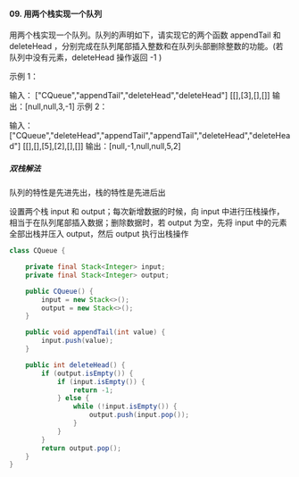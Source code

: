 #### 09. 用两个栈实现一个队列

用两个栈实现一个队列。队列的声明如下，请实现它的两个函数 appendTail 和 deleteHead ，分别完成在队列尾部插入整数和在队列头部删除整数的功能。(若队列中没有元素，deleteHead 操作返回 -1 )

示例 1：

输入：
["CQueue","appendTail","deleteHead","deleteHead"]
[[],[3],[],[]]
输出：[null,null,3,-1]
示例 2：

输入：
["CQueue","deleteHead","appendTail","appendTail","deleteHead","deleteHead"]
[[],[],[5],[2],[],[]]
输出：[null,-1,null,null,5,2]

##### 双栈解法

队列的特性是先进先出，栈的特性是先进后出

设置两个栈 input 和 output；每次新增数据的时候，向 input 中进行压栈操作，相当于在队列尾部插入数据；删除数据时，若 output 为空，先将 input 中的元素全部出栈并压入 output，然后 output 执行出栈操作

```java
class CQueue {

    private final Stack<Integer> input;
    private final Stack<Integer> output;

    public CQueue() {
        input = new Stack<>();
        output = new Stack<>();
    }

    public void appendTail(int value) {
        input.push(value);
    }

    public int deleteHead() {
        if (output.isEmpty()) {
            if (input.isEmpty()) {
                return -1;
            } else {
                while (!input.isEmpty()) {
                    output.push(input.pop());
                }
            }
        }
        return output.pop();
    }
}
```

